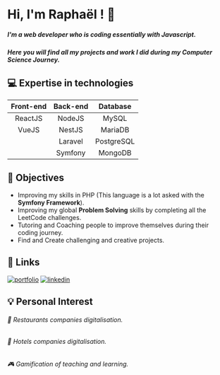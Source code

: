 
# Hi, I'm Raphaël ! 👋

##### I'm a web developer who is coding essentially with Javascript.
##### Here you will find all my projects and work I did during my Computer Science Journey.





## 💻 Expertise in technologies

| Front-end | Back-end | Database |
|:-----------------------:|:-----------------------:|:-----------------------:|
|     ReactJS      |     NodeJS      |     MySQL |
|     VueJS     |     NestJS      |     MariaDB |
|           |     Laravel      |     PostgreSQL |
|           |     Symfony      |     MongoDB |

## 🎯 Objectives 
- Improving my skills in PHP (This language is a lot asked with the **Symfony Framework**).
- Improving my global **Problem Solving** skills by completing all the LeetCode challenges.
- Tutoring and Coaching people to improve themselves during their coding journey.
- Find and Create challenging and creative projects.
## 🔗 Links
[![portfolio](https://img.shields.io/badge/my_portfolio-000?style=for-the-badge&logo=ko-fi&logoColor=white)](https://raphaelreynaud.com)
[![linkedin](https://img.shields.io/badge/linkedin-0A66C2?style=for-the-badge&logo=linkedin&logoColor=white)](https://www.linkedin.com/in/raphael-reynaud-dev/)


## 💡 Personal Interest
###### 🍲 Restaurants companies digitalisation.
###### 🏨 Hotels companies digitalisation.
###### 🎮 Gamification of teaching and learning.
